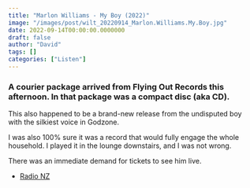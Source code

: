 ```yaml
---
title: "Marlon Williams - My Boy (2022)"
image: "/images/post/wilt_20220914_Marlon.Williams.My.Boy.jpg"
date: 2022-09-14T00:00:00.0000000
draft: false
author: "David"
tags: []
categories: ["Listen"]
---
```

### A courier package arrived from Flying Out Records this afternoon. In that package was a compact disc (aka CD).

 This also happened to be a brand-new release from the undisputed boy with the silkiest voice in Godzone.

 I was also 100% sure it was a record that would fully engage the whole household. I played it in the lounge downstairs, and I was not wrong.

 There was an immediate demand for tickets to see him live.

-  [Radio NZ](https://www.rnz.co.nz/national/programmes/music101/audio/2018857997/marlon-williams-my-boy-a-track-by-track)